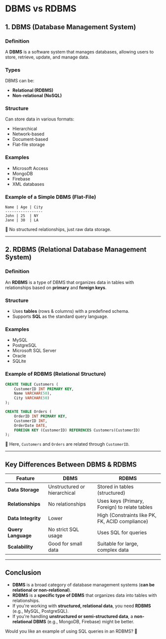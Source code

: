 # DBMS vs RDBMS

## 1. DBMS (Database Management System)
### Definition
A **DBMS** is a software system that manages databases, allowing users to store, retrieve, update, and manage data.

### Types
DBMS can be:
- **Relational (RDBMS)**
- **Non-relational (NoSQL)**

### Structure
Can store data in various formats:
- Hierarchical
- Network-based
- Document-based
- Flat-file storage

### Examples
- Microsoft Access
- MongoDB
- Firebase
- XML databases

### Example of a Simple DBMS (Flat-File)
```plaintext
Name | Age | City
-----------------
John | 25  | NY
Jane | 30  | LA
```
🔹 No structured relationships, just raw data storage.

---

## 2. RDBMS (Relational Database Management System)
### Definition
An **RDBMS** is a type of DBMS that organizes data in tables with relationships based on **primary** and **foreign keys**.

### Structure
- Uses **tables** (rows & columns) with a predefined schema.
- Supports **SQL** as the standard query language.

### Examples
- MySQL
- PostgreSQL
- Microsoft SQL Server
- Oracle
- SQLite

### Example of RDBMS (Relational Structure)
```sql
CREATE TABLE Customers (
    CustomerID INT PRIMARY KEY,
    Name VARCHAR(50),
    City VARCHAR(50)
);

CREATE TABLE Orders (
    OrderID INT PRIMARY KEY,
    CustomerID INT,
    OrderDate DATE,
    FOREIGN KEY (CustomerID) REFERENCES Customers(CustomerID)
);
```
🔹 Here, `Customers` and `Orders` are related through `CustomerID`.

---

## Key Differences Between DBMS & RDBMS

| Feature            | DBMS                            | RDBMS                                            |
|-------------------|--------------------------------|------------------------------------------------|
| **Data Storage**  | Unstructured or hierarchical  | Stored in tables (structured)                  |
| **Relationships** | No relationships              | Uses keys (Primary, Foreign) to relate tables  |
| **Data Integrity**| Lower                         | High (Constraints like PK, FK, ACID compliance) |
| **Query Language**| No strict SQL usage          | Uses SQL for queries                            |
| **Scalability**   | Good for small data          | Suitable for large, complex data               |

---

## Conclusion
- **DBMS** is a broad category of database management systems (**can be relational or non-relational**).
- **RDBMS** is a **specific type of DBMS** that organizes data into tables with relationships.
- If you're working with **structured, relational data**, you need **RDBMS** (e.g., MySQL, PostgreSQL).
- If you're handling **unstructured or semi-structured data**, a **non-relational DBMS** (e.g., MongoDB, Firebase) might be better.

Would you like an example of using SQL queries in an RDBMS? 🚀
